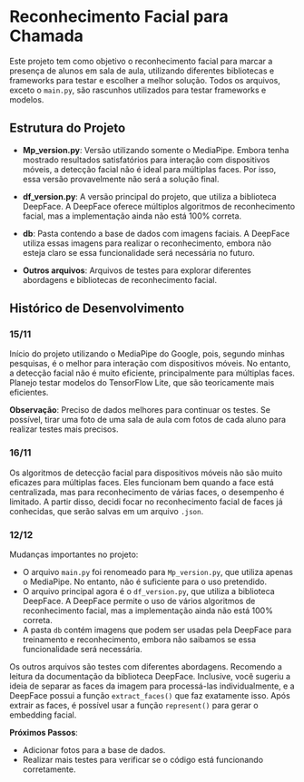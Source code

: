 # Reconhecimento Facial para Chamada

Este projeto tem como objetivo o reconhecimento facial para marcar a presença de alunos em sala de aula, utilizando diferentes bibliotecas e frameworks para testar e escolher a melhor solução. Todos os arquivos, exceto o `main.py`, são rascunhos utilizados para testar frameworks e modelos.

## Estrutura do Projeto

- **Mp_version.py**: Versão utilizando somente o MediaPipe. Embora tenha mostrado resultados satisfatórios para interação com dispositivos móveis, a detecção facial não é ideal para múltiplas faces. Por isso, essa versão provavelmente não será a solução final.
  
- **df_version.py**: A versão principal do projeto, que utiliza a biblioteca DeepFace. A DeepFace oferece múltiplos algoritmos de reconhecimento facial, mas a implementação ainda não está 100% correta.

- **db**: Pasta contendo a base de dados com imagens faciais. A DeepFace utiliza essas imagens para realizar o reconhecimento, embora não esteja claro se essa funcionalidade será necessária no futuro.

- **Outros arquivos**: Arquivos de testes para explorar diferentes abordagens e bibliotecas de reconhecimento facial.

## Histórico de Desenvolvimento

### 15/11

Início do projeto utilizando o MediaPipe do Google, pois, segundo minhas pesquisas, é o melhor para interação com dispositivos móveis. No entanto, a detecção facial não é muito eficiente, principalmente para múltiplas faces. Planejo testar modelos do TensorFlow Lite, que são teoricamente mais eficientes.

**Observação**: Preciso de dados melhores para continuar os testes. Se possível, tirar uma foto de uma sala de aula com fotos de cada aluno para realizar testes mais precisos.

### 16/11

Os algoritmos de detecção facial para dispositivos móveis não são muito eficazes para múltiplas faces. Eles funcionam bem quando a face está centralizada, mas para reconhecimento de várias faces, o desempenho é limitado. A partir disso, decidi focar no reconhecimento facial de faces já conhecidas, que serão salvas em um arquivo `.json`.

### 12/12

Mudanças importantes no projeto:

- O arquivo `main.py` foi renomeado para `Mp_version.py`, que utiliza apenas o MediaPipe. No entanto, não é suficiente para o uso pretendido.
- O arquivo principal agora é o `df_version.py`, que utiliza a biblioteca DeepFace. A DeepFace permite o uso de vários algoritmos de reconhecimento facial, mas a implementação ainda não está 100% correta.
- A pasta `db` contém imagens que podem ser usadas pela DeepFace para treinamento e reconhecimento, embora não saibamos se essa funcionalidade será necessária.

Os outros arquivos são testes com diferentes abordagens. Recomendo a leitura da documentação da biblioteca DeepFace. Inclusive, você sugeriu a ideia de separar as faces da imagem para processá-las individualmente, e a DeepFace possui a função `extract_faces()` que faz exatamente isso. Após extrair as faces, é possível usar a função `represent()` para gerar o embedding facial.

**Próximos Passos**:

- Adicionar fotos para a base de dados.
- Realizar mais testes para verificar se o código está funcionando corretamente.

